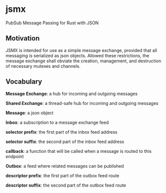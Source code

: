 # jsmx
PubSub Message Passing for Rust with JSON

## Motivation

JSMX is intended for use as a simple message exchange, provided that all messaging is serialized as json objects.
Allowed these restrictions, the message exchange shall obviate the creation, management, and destruction of necessary mutexes and channels.

## Vocabulary

**Message Exchange**: a hub for incoming and outgoing messages

**Shared Exchange**: a thread-safe hub for incoming and outgoing messages

**Message**: a json object


**Inbox**: a subscription to a message exchange feed

**selector prefix**: the first part of the inbox feed address

**selector suffix**: the second part of the inbox feed address

**callback**: a function that will be called when a message is routed to this endpoint


**Outbox**: a feed where related messages can be published

**descriptor prefix**: the first part of the outbox feed route

**descriptor suffix**: the second part of the outbox feed route



